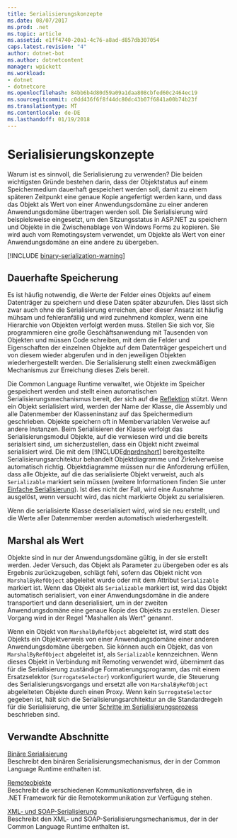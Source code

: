 ```yaml
---
title: Serialisierungskonzepte
ms.date: 08/07/2017
ms.prod: .net
ms.topic: article
ms.assetid: e1ff4740-20a1-4c76-a8ad-d857db307054
caps.latest.revision: "4"
author: dotnet-bot
ms.author: dotnetcontent
manager: wpickett
ms.workload:
- dotnet
- dotnetcore
ms.openlocfilehash: 84bb6b4d80d59a09a1daa808cbfed60c2464ec19
ms.sourcegitcommit: c0dd436f6f8f44dc80dc43b07f6841a00b74b23f
ms.translationtype: MT
ms.contentlocale: de-DE
ms.lasthandoff: 01/19/2018
---
```

# <a name="serialization-concepts"></a>Serialisierungskonzepte
Warum ist es sinnvoll, die Serialisierung zu verwenden? Die beiden wichtigsten Gründe bestehen darin, dass der Objektstatus auf einem Speichermedium dauerhaft gespeichert werden soll, damit zu einem späteren Zeitpunkt eine genaue Kopie angefertigt werden kann, und dass das Objekt als Wert von einer Anwendungsdomäne zu einer anderen Anwendungsdomäne übertragen werden soll. Die Serialisierung wird beispielsweise eingesetzt, um den Sitzungsstatus in ASP.NET zu speichern und Objekte in die Zwischenablage von Windows&#160;Forms zu kopieren. Sie wird auch vom Remotingsystem verwendet, um Objekte als Wert von einer Anwendungsdomäne an eine andere zu übergeben.

[!INCLUDE [binary-serialization-warning](../../../includes/binary-serialization-warning.md)]

## <a name="persistent-storage"></a>Dauerhafte Speicherung
Es ist häufig notwendig, die Werte der Felder eines Objekts auf einem Datenträger zu speichern und diese Daten später abzurufen. Dies lässt sich zwar auch ohne die Serialisierung erreichen, aber dieser Ansatz ist häufig mühsam und fehleranfällig und wird zunehmend komplex, wenn eine Hierarchie von Objekten verfolgt werden muss. Stellen Sie sich vor, Sie programmieren eine große Geschäftsanwendung mit Tausenden von Objekten und müssen Code schreiben, mit dem die Felder und Eigenschaften der einzelnen Objekte auf dem Datenträger gespeichert und von diesem wieder abgerufen und in den jeweiligen Objekten wiederhergestellt werden. Die Serialisierung stellt einen zweckmäßigen Mechanismus zur Erreichung dieses Ziels bereit.

Die Common Language Runtime verwaltet, wie Objekte im Speicher gespeichert werden und stellt einen automatischen Serialisierungsmechanismus bereit, der sich auf die [Reflektion](../../../docs/framework/reflection-and-codedom/reflection.md) stützt. Wenn ein Objekt serialisiert wird, werden der Name der Klasse, die Assembly und alle Datenmember der Klasseninstanz auf das Speichermedium geschrieben. Objekte speichern oft in Membervariablen Verweise auf andere Instanzen. Beim Serialisieren der Klasse verfolgt das Serialisierungsmodul Objekte, auf die verwiesen wird und die bereits serialsiert sind, um sicherzustellen, dass ein Objekt nicht zweimal serialisiert wird. Die mit dem [!INCLUDE[dnprdnshort](../../../includes/dnprdnshort-md.md)] bereitgestellte Serialisierungsarchitektur behandelt Objektdiagramme und Zirkelverweise automatisch richtig. Objektdiagramme müssen nur die Anforderung erfüllen, dass alle Objekte, auf die das serialisierte Objekt verweist, auch als `Serializable` markiert sein müssen (weitere Informationen finden Sie unter [Einfache Serialisierung](basic-serialization.md)). Ist dies nicht der Fall, wird eine Ausnahme ausgelöst, wenn versucht wird, das nicht markierte Objekt zu serialisieren.

Wenn die serialisierte Klasse deserialisiert wird, wird sie neu erstellt, und die Werte aller Datenmember werden automatisch wiederhergestellt.

## <a name="marshal-by-value"></a>Marshal als Wert
Objekte sind in nur der Anwendungsdomäne gültig, in der sie erstellt werden. Jeder Versuch, das Objekt als Parameter zu übergeben oder es als Ergebnis zurückzugeben, schlägt fehl, sofern das Objekt nicht von `MarshalByRefObject` abgeleitet wurde oder mit dem Attribut `Serializable` markiert ist. Wenn das Objekt als `Serializable` markiert ist, wird das Objekt automatisch serialisiert, von einer Anwendungsdomäne in die andere transportiert und dann deserialisiert, um in der zweiten Anwendungsdomäne eine genaue Kopie des Objekts zu erstellen. Dieser Vorgang wird in der Regel "Mashallen als Wert" genannt.
 
Wenn ein Objekt von `MarshalByRefObject` abgeleitet ist, wird statt des Objekts ein Objektverweis von einer Anwendungsdomäne einer anderen Anwendungsdomäne übergeben. Sie können auch ein Objekt, das von `MarshalByRefObject` abgeleitet ist, als `Serializable` kennzeichnen. Wenn dieses Objekt in Verbindung mit Remoting verwendet wird, übernimmt das für die Serialisierung zuständige Formatierungsprogramm, das mit einem Ersatzselektor (`SurrogateSelector`) vorkonfiguriert wurde, die Steuerung des Serialisierungsvorgangs und ersetzt alle von `MarshalByRefObject` abgeleiteten Objekte durch einen Proxy. Wenn kein `SurrogateSelector` gegeben ist, hält sich die Serialisierungsarchitektur an die Standardregeln für die Serialisierung, die unter [Schritte im Serialisierungsprozess](steps-in-the-serialization-process.md) beschrieben sind.  

## <a name="related-sections"></a>Verwandte Abschnitte  
 [Binäre Serialisierung](../../../docs/standard/serialization/binary-serialization.md)  
 Beschreibt den binären Serialisierungsmechanismus, der in der Common Language Runtime enthalten ist.  
  
 [Remoteobjekte](http://msdn.microsoft.com/library/515686e6-0a8d-42f7-8188-73abede57c58)  
 Beschreibt die verschiedenen Kommunikationsverfahren, die in .NET&#160;Framework für die Remotekommunikation zur Verfügung stehen.  
  
 [XML- und SOAP-Serialisierung](../../../docs/standard/serialization/xml-and-soap-serialization.md)  
 Beschreibt den XML- und SOAP-Serialisierungsmechanismus, der in der Common Language Runtime enthalten ist.
